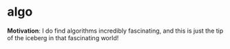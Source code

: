# algo

**Motivation**: I do find algorithms incredibly fascinating, and this is just the tip of the iceberg in that fascinating world!
